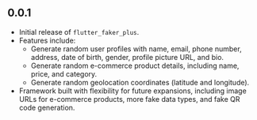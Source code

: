## 0.0.1

* Initial release of `flutter_faker_plus`.
* Features include:
  - Generate random user profiles with name, email, phone number, address, date of birth, gender, profile picture URL, and bio.
  - Generate random e-commerce product details, including name, price, and category.
  - Generate random geolocation coordinates (latitude and longitude).
* Framework built with flexibility for future expansions, including image URLs for e-commerce products, more fake data types, and fake QR code generation.
